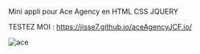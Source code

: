 Mini appli pour Ace Agency en HTML CSS JQUERY

TESTEZ MOI : https://jisse7.github.io/aceAgencyJCF.io/


![ace](https://github.com/Jisse7/aceAgencyJCF.io/assets/105201176/375dca1e-225d-4e2d-8dd9-8fc07272be16)
